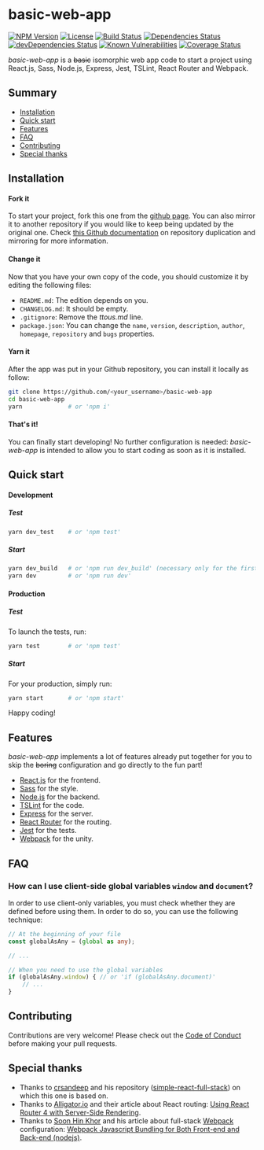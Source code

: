 # basic-web-app

[![NPM Version](https://img.shields.io/npm/v/basic-web-app.svg)](https://www.npmjs.org/package/basic-web-app) [![License](https://img.shields.io/npm/l/basic-web-app.svg)](https://www.npmjs.org/package/basic-web-app) [![Build Status](http://img.shields.io/travis/ttous/basic-web-app/master.svg)](https://travis-ci.org/ttous/basic-web-app) [![Dependencies Status](https://img.shields.io/david/ttous/basic-web-app.svg)](https://david-dm.org/ttous/basic-web-app) [![devDependencies Status](https://david-dm.org/ttous/basic-web-app/dev-status.svg)](https://david-dm.org/ttous/basic-web-app?type=dev) [![Known Vulnerabilities](https://snyk.io/test/github/ttous/basic-web-app/badge.svg)](https://snyk.io/test/github/ttous/basic-web-app) [![Coverage Status](https://coveralls.io/repos/github/ttous/basic-web-app/badge.svg)](https://coveralls.io/github/ttous/basic-web-app)

_basic-web-app_ is a ~~basic~~ isomorphic web app code to start a project using React.js, Sass, Node.js, Express, Jest, TSLint, React Router and Webpack.

## Summary
- [Installation](#installation)
- [Quick start](#quick-start)
- [Features](#features)
- [FAQ](#faq)
- [Contributing](#contributing)
- [Special thanks](#special-thanks)

## Installation
#### Fork it
To start your project, fork this one from the [github page](https://github.com/ttous/basic-web-app).
You can also mirror it to another repository if you would like to keep being updated by the original one. Check [this Github documentation](https://help.github.com/en/articles/duplicating-a-repository) on repository duplication and mirroring for more information.

#### Change it
Now that you have your own copy of the code, you should customize it by editing the following files:
- `README.md`: The edition depends on you.
- `CHANGELOG.md`: It should be empty.
- `.gitignore`: Remove the _ttous.md_ line.
- `package.json`: You can change the `name`, `version`, `description`, `author`, `homepage`, `repository` and `bugs` properties.

#### Yarn it
After the app was put in your Github repository, you can install it locally as follow:
```bash
git clone https://github.com/<your_username>/basic-web-app
cd basic-web-app
yarn             # or 'npm i'
```

#### That's it!
You can finally start developing! No further configuration is needed: _basic-web-app_ is intended to allow you to start coding as soon as it is installed.

## Quick start
#### Development
##### Test
```bash
yarn dev_test    # or 'npm test'
```
##### Start
```bash
yarn dev_build   # or 'npm run dev_build' (necessary only for the first run)
yarn dev         # or 'npm run dev'
```

#### Production
##### Test
To launch the tests, run:
```bash
yarn test        # or 'npm test'
```
##### Start
For your production, simply run:
```bash
yarn start       # or 'npm start'
```

Happy coding!

## Features
_basic-web-app_ implements a lot of features already put together for you to skip the ~~boring~~ configuration and go directly to the fun part!
- [React.js](https://github.com/facebook/react) for the frontend.
- [Sass](https://github.com/sass/node-sass) for the style.
- [Node.js](https://github.com/nodejs/node) for the backend.
- [TSLint](https://github.com/palantir/tslint) for the code.
- [Express](https://github.com/expressjs/express) for the server.
- [React Router](https://github.com/ReactTraining/react-router) for the routing.
- [Jest](https://github.com/facebook/jest) for the tests.
- [Webpack](https://github.com/webpack/webpack) for the unity.

## FAQ
### How can I use client-side global variables `window` and `document`?
In order to use client-only variables, you must check whether they are defined before using them. In order to do so, you can use the following technique:
```typescript
// At the beginning of your file
const globalAsAny = (global as any);

// ...

// When you need to use the global variables
if (globalAsAny.window) { // or 'if (globalAsAny.document)'
    // ...
}
```

## Contributing
Contributions are very welcome! Please check out the [Code of Conduct](https://github.com/ttous/basic-web-app/blob/master/CODE_OF_CONDUCT.md) before making your pull requests.

## Special thanks
- Thanks to [crsandeep](https://github.com/crsandeep) and his repository ([simple-react-full-stack](https://github.com/crsandeep/simple-react-full-stack)) on which this one is based on.
- Thanks to [Alligator.io](https://alligator.io) and their article about React routing: [Using React Router 4 with Server-Side Rendering](https://alligator.io/react/react-router-ssr/).
- Thanks to [Soon Hin Khor](https://medium.com/@khor) and his article about full-stack [Webpack](https://github.com/webpack/webpack) configuration: [Webpack Javascript Bundling for Both Front-end and Back-end (nodejs)](https://medium.com/code-oil/webpack-javascript-bundling-for-both-front-end-and-back-end-b95f1b429810).
